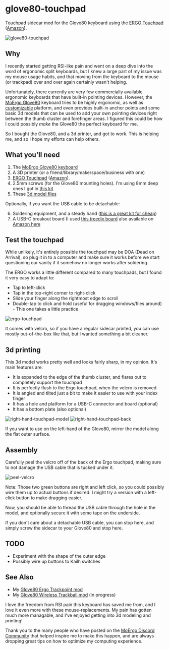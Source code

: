 # glove80-touchpad
Touchpad sidecar mod for the Glove80 keyboard using the [ERGO Touchpad](https://ergonomictouchpad.com/ergonomic_touchpad.php) ([Amazon](https://www.amazon.com/gp/product/B087Z7RGGK/)).

![glove80-touchpad](https://github.com/user-attachments/assets/65a0a5c3-9d9c-401b-9a78-cb132499ce76)

## Why

I recently started getting RSI-like pain and went on a deep dive into the word of ergonomic split keyboards, but I knew a large part of my issue was my mouse usage habits, and that moving from the keyboard to the mouse (or trackpad) over and over again certainly wasn't helping.

Unfortunately, there currently are very few commercially available ergonomic keyboards that have built-in pointing devices.
However, the [MoErgo Glove80](https://www.moergo.com/collections/glove80-keyboards) keyboard tries to be highly ergonomic, as well as [customizable](https://www.moergo.com/pages/glove80-ergonomic-keyboard-customization) platform, and even provides built-in anchor points and some basic 3d models that can be used to add your own pointing devices right between the thumb cluster and forefinger areas. I figured this could be how I could possibly _make_ the Glove80 the perfect keyboard for me.

So I bought the Glove80, and a 3d printer, and got to work. This is helping me, and so I hope my efforts can help others.

## What you'll need

1. The [MoErgo Glove80 keyboard](https://www.moergo.com/collections/glove80-keyboards)
2. A 3D printer (or a friend/library/makerspace/business with one)
3. [ERGO Touchpad](https://ergonomictouchpad.com/ergonomic_touchpad.php) ([Amazon](https://www.amazon.com/gp/product/B087Z7RGGK/)).
4. 2.5mm screws (for the Glove80 mounting holes). I'm using 8mm deep ones I got in [this kit](https://www.amazon.com/dp/B0BLCFD9HR)
5. These [3d model files](/models/)

Optionally, if you want the USB cable to be detachable:

6. Soldering equipment, and a steady hand ([this is a great kit for cheap](https://www.amazon.com/gp/product/B07Q2B4ZY9/ref=ppx_yo_dt_b_search_asin_title?ie=UTF8&th=1))
8. A USB-C breakout board (I used [this treedix board](https://treedix.com/products/treedix-4pcs-usb-type-c-breakout-board-serial-basic-breakout-female-connector-type-pcb-converter-board) also available on [Amazon here](https://www.amazon.com/dp/B096M2HQLK)

## Test the touchpad

While unlikely, it's entirely possible the touchpad may be DOA (Dead on Arrival), so plug it in to a computer and make sure it works before we start questioning our sanity if it somehow no longer works after soldering.

The ERGO works a little different compared to many touchpads, but I found it very easy to adapt to:
- Tap to left-click
- Tap in the top-right corner to right-click
- Slide your finger along the rightmost edge to scroll
- Double-tap to click and hold (useful for dragging windows/files around) - This one takes a little practice
  
![ergo-touchpad](https://github.com/user-attachments/assets/1c510572-bb2b-4797-a366-e398384f6302)

It comes with velcro, so if you have a regular sidecar printed, you can use mostly out-of-the-box like that, but I wanted something a bit cleaner.

## 3d printing

This 3d model works pretty well and looks fairly sharp, in my opinion. It's main features are:

- It is expanded to the edge of the thumb cluster, and flares out to completely support the touchpad
- It is perfectly flush to the Ergo touchpad, when the velcro is removed
- It is angled and tilted just a bit to make it easier to use with your index finger
- It has a hole and platform for a USB-C connector and board (optional)
- It has a bottom plate (also optional)

![right-hand-touchpad-model](https://github.com/user-attachments/assets/2e6256ec-1910-475e-8ac6-b583d737a37a)
![right-hand-touchpad-back](https://github.com/user-attachments/assets/742a2d49-9385-4dbd-80c3-80710523e2c4)

If you want to use on the left-hand of the Glove80, mirror the model along the flat outer surface.

## Assembly

Carefully peel the velcro off of the back of the Ergo touchpad, making sure to not damage the USB cable that is tucked under it.

![peel-velcro](https://github.com/user-attachments/assets/86c6a1ad-99d9-4a55-96e1-f7cc181b328c)

Note: Those two green buttons are right and left click, so you could possibly wire them up to actual buttons if desired. I might try a version with a left-click button to make dragging easier.

Now, you should be able to thread the USB cable through the hole in the model, and optionally secure it with some tape on the underside.

If you don't care about a detachable USB cable, you can stop here, and simply screw the sidecar to your Glove80 and stop here.

## TODO

- Experiment with the shape of the outer edge
- Possibly wire up buttons to Kailh switches

## See Also

- My [Glove80 Ergo Trackpoint mod](https://github.com/unixmonkey/glove80-trackpoint)
- My [Glove80 Wireless Trackball mod](https://github.com/unixmonkey/glove80-trackball) (in progress)

I love the freedom from RSI pain this keyboard has saved me from, and I love it even more with these mouse-replacements. My pain has gotten much more managable, and I've enjoyed getting into 3d modeling and printing!

Thank you to the many people who have posted on the [MoErgo Discord Community](https://www.moergo.com/discord) that helped inspire me to make this happen, and are always dropping great tips on how to optimize my computing experience.
